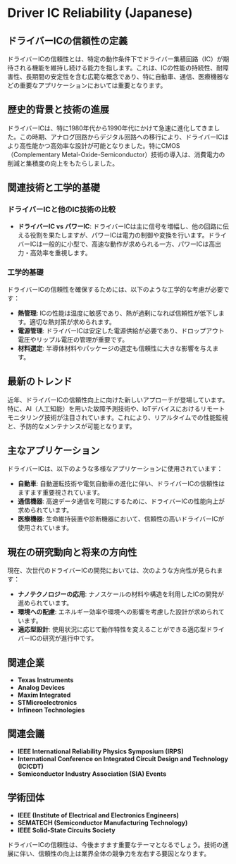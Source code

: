 # Driver IC Reliability (Japanese)

## ドライバーICの信頼性の定義

ドライバーICの信頼性とは、特定の動作条件下でドライバー集積回路（IC）が期待される機能を維持し続ける能力を指します。これは、ICの性能の持続性、耐障害性、長期間の安定性を含む広範な概念であり、特に自動車、通信、医療機器などの重要なアプリケーションにおいては重要となります。

## 歴史的背景と技術の進展

ドライバーICは、特に1980年代から1990年代にかけて急速に進化してきました。この時期、アナログ回路からデジタル回路への移行により、ドライバーICはより高性能かつ高効率な設計が可能となりました。特にCMOS（Complementary Metal-Oxide-Semiconductor）技術の導入は、消費電力の削減と集積度の向上をもたらしました。

## 関連技術と工学的基礎

### ドライバーICと他のIC技術の比較

- **ドライバーIC vs パワーIC**: 
  ドライバーICは主に信号を増幅し、他の回路に伝える役割を果たしますが、パワーICは電力の制御や変換を行います。ドライバーICは一般的に小型で、高速な動作が求められる一方、パワーICは高出力・高効率を重視します。

### 工学的基礎

ドライバーICの信頼性を確保するためには、以下のような工学的な考慮が必要です：

- **熱管理**: ICの性能は温度に敏感であり、熱が過剰になれば信頼性が低下します。適切な熱対策が求められます。
- **電源管理**: ドライバーICは安定した電源供給が必要であり、ドロップアウト電圧やリップル電圧の管理が重要です。
- **材料選定**: 半導体材料やパッケージの選定も信頼性に大きな影響を与えます。

## 最新のトレンド

近年、ドライバーICの信頼性向上に向けた新しいアプローチが登場しています。特に、AI（人工知能）を用いた故障予測技術や、IoTデバイスにおけるリモートモニタリング技術が注目されています。これにより、リアルタイムでの性能監視と、予防的なメンテナンスが可能となります。

## 主なアプリケーション

ドライバーICは、以下のような多様なアプリケーションに使用されています：

- **自動車**: 自動運転技術や電気自動車の進化に伴い、ドライバーICの信頼性はますます重要視されています。
- **通信機器**: 高速データ通信を可能にするために、ドライバーICの性能向上が求められています。
- **医療機器**: 生命維持装置や診断機器において、信頼性の高いドライバーICが使用されています。

## 現在の研究動向と将来の方向性

現在、次世代のドライバーICの開発においては、次のような方向性が見られます：

- **ナノテクノロジーの応用**: ナノスケールの材料や構造を利用したICの開発が進められています。
- **環境への配慮**: エネルギー効率や環境への影響を考慮した設計が求められています。
- **適応型設計**: 使用状況に応じて動作特性を変えることができる適応型ドライバーICの研究が進行中です。

## 関連企業

- **Texas Instruments**
- **Analog Devices**
- **Maxim Integrated**
- **STMicroelectronics**
- **Infineon Technologies**

## 関連会議

- **IEEE International Reliability Physics Symposium (IRPS)**
- **International Conference on Integrated Circuit Design and Technology (ICICDT)**
- **Semiconductor Industry Association (SIA) Events**

## 学術団体

- **IEEE (Institute of Electrical and Electronics Engineers)**
- **SEMATECH (Semiconductor Manufacturing Technology)**
- **IEEE Solid-State Circuits Society**

ドライバーICの信頼性は、今後ますます重要なテーマとなるでしょう。技術の進展に伴い、信頼性の向上は業界全体の競争力を左右する要因となります。